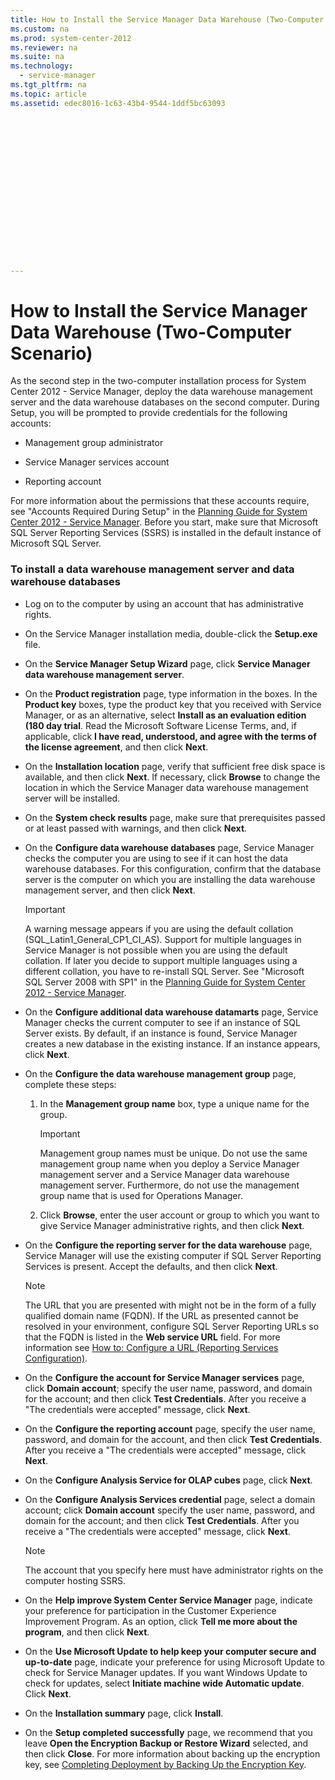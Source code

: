 ```yaml
---
title: How to Install the Service Manager Data Warehouse (Two-Computer Scenario)
ms.custom: na
ms.prod: system-center-2012
ms.reviewer: na
ms.suite: na
ms.technology: 
  - service-manager
ms.tgt_pltfrm: na
ms.topic: article
ms.assetid: edec8016-1c63-43b4-9544-1ddf5bc63093
 

















---
```

# How to Install the Service Manager Data Warehouse (Two-Computer Scenario)
As the second step in the two\-computer installation process for System Center 2012 - Service Manager, deploy the data warehouse management server and the data warehouse databases on the second computer. During Setup, you will be prompted to provide credentials for the following accounts:  
  
-   Management group administrator  
  
-   Service Manager services account  
  
-   Reporting account  
  
 For more information about the permissions that these accounts require, see "Accounts Required During Setup" in the [Planning Guide for System Center 2012 \- Service Manager](http://go.microsoft.com/fwlink/p/?LinkID=209672). Before you start, make sure that Microsoft SQL&nbsp;Server Reporting Services \(SSRS\) is installed in the default instance of Microsoft SQL&nbsp;Server.  
  
### To install a data warehouse management server and data warehouse databases  
  
-   Log on to the computer by using an account that has administrative rights.  
  
-   On the Service Manager installation media, double\-click the **Setup.exe** file.  
  
-   On the **Service Manager Setup Wizard** page, click **Service Manager data warehouse management server**.  
  
-   On the **Product registration** page, type information in the boxes. In the **Product key** boxes, type the product key that you received with Service Manager, or as an alternative, select **Install as an evaluation edition \(180 day trial**. Read the Microsoft Software License Terms, and, if applicable, click **I have read, understood, and agree with the terms of the license agreement**, and then click **Next**.  
  
-   On the **Installation location** page, verify that sufficient free disk space is available, and then click **Next**. If necessary, click **Browse** to change the location in which the Service Manager data warehouse management server will be installed.  
  
-   On the **System check results** page, make sure that prerequisites passed or at least passed with warnings, and then click **Next**.  
  
-   On the **Configure data warehouse databases** page, Service Manager checks the computer you are using to see if it can host the data warehouse databases. For this configuration, confirm that the database server is the computer on which you are installing the data warehouse management server, and then click **Next**.  
  
    > [!IMPORTANT]  
    >  A warning message appears if you are using the default collation \(SQL\_Latin1\_General\_CP1\_CI\_AS\). Support for multiple languages in Service Manager is not possible when you are using the default collation. If later you decide to support multiple languages using a different collation, you have to re\-install SQL Server. See "Microsoft SQL&nbsp;Server&nbsp;2008 with SP1" in the [Planning Guide for System Center 2012 \- Service Manager](http://go.microsoft.com/fwlink/p/?LinkID=209672).  
  
-   On the **Configure additional data warehouse datamarts** page, Service Manager checks the current computer to see if an instance of SQL Server exists. By default, if an instance is found, Service Manager creates a new database in the existing instance. If an instance appears, click **Next**.  
  
-   On the **Configure the data warehouse management group** page, complete these steps:  
  
    1.  In the **Management group name** box, type a unique name for the group.  
  
        > [!IMPORTANT]  
        >  Management group names must be unique. Do not use the same management group name when you deploy a Service Manager management server and a Service Manager data warehouse management server. Furthermore, do not use the management group name that is used for Operations Manager.  
  
    2.  Click **Browse**, enter the user account or group to which you want to give Service Manager administrative rights, and then click **Next**.  
  
-   On the **Configure the reporting server for the data warehouse** page, Service Manager will use the existing computer if SQL Server Reporting Services is present. Accept the defaults, and then click **Next**.  
  
    > [!NOTE]  
    >  The URL that you are presented with might not be in the form of a fully qualified domain name \(FQDN\). If the URL as presented cannot be resolved in your environment, configure SQL Server Reporting URLs so that the FQDN is listed in the **Web service URL** field. For more information see [How to: Configure a URL \(Reporting Services Configuration\)](http://go.microsoft.com/fwlink/p/?LinkId=230712).  
  
-   On the **Configure the account for Service Manager services** page, click **Domain account**; specify the user name, password, and domain for the account; and then click **Test Credentials**. After you receive a "The credentials were accepted" message, click **Next**.  
  
-   On the **Configure the reporting account** page, specify the user name, password, and domain for the account, and then click **Test Credentials**. After you receive a "The credentials were accepted" message, click **Next**.  
  
-   On the **Configure Analysis Service for OLAP cubes** page, click **Next**.  
  
-   On the **Configure Analysis Services credential** page, select a domain account; click **Domain account** specify the user name, password, and domain for the account; and then click **Test Credentials**. After you receive a "The credentials were accepted" message, click **Next**.  
  
    > [!NOTE]  
    >  The account that you specify here must have administrator rights on the computer hosting SSRS.  
  
-   On the **Help improve System Center Service Manager** page, indicate your preference for participation in the Customer Experience Improvement Program. As an option, click **Tell me more about the program**, and then click **Next**.  
  
-   On the **Use Microsoft Update to help keep your computer secure and up\-to\-date** page, indicate your preference for using Microsoft Update to check for Service Manager updates. If you want Windows Update to check for updates, select **Initiate machine wide Automatic update**. Click **Next**.  
  
-   On the **Installation summary** page, click **Install**.  
  
-   On the **Setup completed successfully** page, we recommend that you leave **Open the Encryption Backup or Restore Wizard** selected, and then click **Close**. For more information about backing up the encryption key, see [Completing Deployment by Backing Up the Encryption Key](../../../sm/deploy/deploy-guide/Completing-Deployment-by-Backing-Up-the-Encryption-Key.md).
